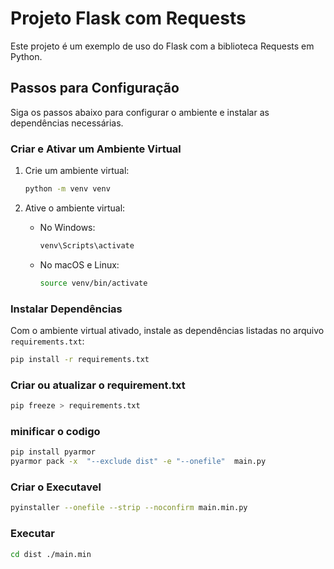 # Projeto Flask com Requests

Este projeto é um exemplo de uso do Flask com a biblioteca Requests em Python.

## Passos para Configuração

Siga os passos abaixo para configurar o ambiente e instalar as dependências necessárias.

### Criar e Ativar um Ambiente Virtual

1. Crie um ambiente virtual:

   ```bash
   python -m venv venv
   ```

2. Ative o ambiente virtual:

   - No Windows:
     ```bash
     venv\Scripts\activate
     ```
   - No macOS e Linux:
     ```bash
     source venv/bin/activate
     ```

### Instalar Dependências

Com o ambiente virtual ativado, instale as dependências listadas no arquivo `requirements.txt`:

```bash
pip install -r requirements.txt
```

### Criar ou atualizar o requirement.txt

```bash
pip freeze > requirements.txt
```
### minificar o codigo
```bash
pip install pyarmor
pyarmor pack -x  "--exclude dist" -e "--onefile"  main.py
```

### Criar o Executavel
```bash
pyinstaller --onefile --strip --noconfirm main.min.py
```
### Executar 
```bash
cd dist ./main.min
```

